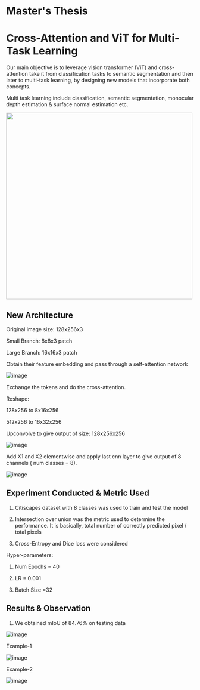 # Master's Thesis

# Cross-Attention and ViT for Multi-Task Learning

Our main objective is to leverage vision transformer (ViT) and cross-attention take it from classification tasks to semantic segmentation and then later to multi-task learning, by designing new models that incorporate both concepts.

Multi task learning include classification, semantic segmentation, monocular depth estimation & surface normal estimation etc.

<img src="https://github.com/badal091/Master_Thesis/assets/103456016/3555dda8-0f75-45bf-a1bc-bf4e3b742fc8" width="500" height="500" />


## New Architecture
Original image size: 128x256x3

Small Branch: 8x8x3 patch 

Large Branch: 16x16x3 patch

Obtain their feature embedding and pass through a self-attention network

![image](https://github.com/badal091/Master_Thesis/assets/103456016/2bd8993c-f0d7-4929-924a-116bd66a8dc2)



Exchange the tokens and do the cross-attention.

Reshape:

128x256 to 8x16x256

512x256 to 16x32x256

Upconvolve to give output of size: 128x256x256

![image](https://github.com/badal091/Master_Thesis/assets/103456016/69aa09c6-8d7e-474a-9486-93596ca9b6c6)





Add X1 and X2 elementwise and apply last cnn layer to give output of 8 channels ( num classes = 8).

![image](https://github.com/badal091/Master_Thesis/assets/103456016/a4b18d36-3402-4734-b201-a5b74ad7da36)

## Experiment Conducted & Metric Used

1. Citiscapes dataset with 8 classes was used to train and test the model

2. Intersection over union was the metric used to determine the performance. It is basically, total number of correctly predicted pixel / total pixels

3. Cross-Entropy and Dice loss were considered

Hyper-parameters:

1. Num Epochs = 40

2. LR = 0.001

3. Batch Size =32

## Results & Observation

1. We obtained mIoU of 84.76% on testing data

![image](https://github.com/badal091/Master_Thesis/assets/103456016/9b76b077-5b5f-4cf2-a4cd-3f2acb4cebed)

Example-1

![image](https://github.com/badal091/Master_Thesis/assets/103456016/0e5e66f6-55af-409b-9b95-c0cd07089a27)

Example-2

![image](https://github.com/badal091/Master_Thesis/assets/103456016/d3c27ca8-9531-4f1c-a847-a5533ee5cf44)

